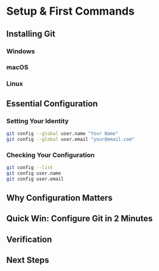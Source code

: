 # Setup & First Commands

## Installing Git

### Windows
### macOS
### Linux

## Essential Configuration

### Setting Your Identity
```bash
git config --global user.name "Your Name"
git config --global user.email "your@email.com"
```

### Checking Your Configuration
```bash
git config --list
git config user.name
git config user.email
```

## Why Configuration Matters

## Quick Win: Configure Git in 2 Minutes

## Verification

## Next Steps
